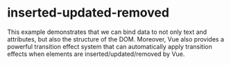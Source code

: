 # inserted-updated-removed
This example demonstrates that we can bind data to not only text and attributes, but also the structure of the DOM. Moreover, Vue also provides a powerful transition effect system that can automatically apply transition effects when elements are inserted/updated/removed by Vue.
